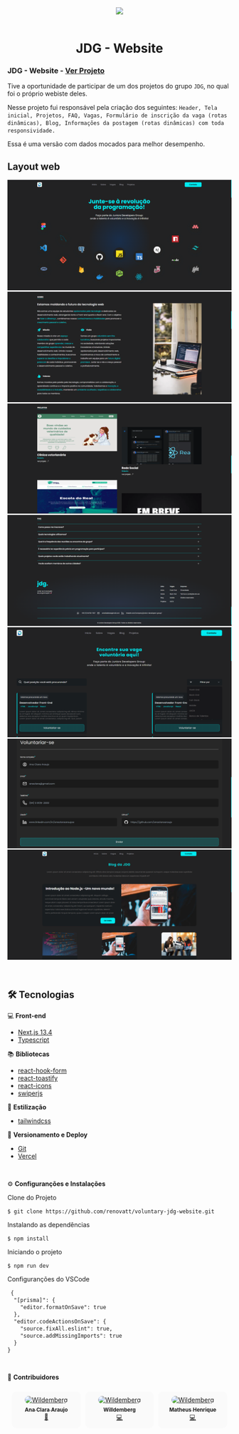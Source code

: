 <div align='center'>
<img src="./public/jdg.png" width="50px"/>
<br/> <br/>
<h1>JDG - Website</h1> 
</div>

### JDG - Website - [Ver Projeto](https://voluntary-jdg-website.vercel.app/)

Tive a oportunidade de participar de um dos projetos do grupo ``JDG``, no qual foi o próprio webiste deles.

Nesse projeto fui responsável pela criação dos seguintes: ``Header, Tela inicial, Projetos, FAQ, Vagas, Formulário de inscrição da vaga (rotas dinâmicas), Blog, Informações da postagem (rotas dinâmicas) com toda responsividade.``

Essa é uma versão com dados mocados para melhor desempenho.

## Layout web
![Web 1](./public/web-1.png) 
![Web 2](./public/web-2.png)
![Web 3](./public/web-3.png)
![Web 4](./public/web-4.png)
![Web 5](./public/web-5.png)
![Web 6](./public/web-6.png)
![Web 7](./public/web-7.png)

<br>

## 🛠️ Tecnologias

💻 **Front-end**
- [Next.js 13.4](https://nextjs.org)
- [Typescript](https://www.typescriptlang.org)

📚 **Bibliotecas**
- [react-hook-form](https://react-hook-form.com/)
- [react-toastify](https://www.npmjs.com/package/react-toastify)
- [react-icons](https://react-icons.github.io/react-icons/)
- [swiperjs](https://swiperjs.com/demos)

🎨 **Estilização**
- [tailwindcss](https://tailwindcss.com/docs/installation)

🔋 **Versionamento e Deploy**
- [Git](https://git-scm.com)
- [Vercel](https://vercel.com/)

<br>

⚙️ **Configuranções e Instalações**

Clone do Projeto

    $ git clone https://github.com/renovatt/voluntary-jdg-website.git

Instalando as dependências

    $ npm install

Iniciando o projeto

    $ npm run dev

Configuranções do VSCode

     {
      "[prisma]": {
        "editor.formatOnSave": true
      },
      "editor.codeActionsOnSave": {
        "source.fixAll.eslint": true,
        "source.addMissingImports": true
      }
    }

<br>

🤝 **Contribuidores**

<table style="border-collapse: separate; border-spacing: 10px;">
  <tbody>
    <tr>
      <td align="center" valign="top" width="14.28%" style="border-radius: 10px; padding: 10px; background-color: #fafafa;">
          <a href="https://github.com/anaclaraaraujo">
            <img src="https://avatars.githubusercontent.com/u/72226706?v=4" width="100px;" style="border-radius: 50px;" alt="Wildemberg "/><br />
            <sub><b>Ana Clara Araujo</b></sub>
          </a>
          <br />
          <a href="#Design" title="Design">🎨</a>
        </td>
      <td align="center" valign="top" width="14.28%" style="border-radius: 10px; padding: 10px; background-color: #fafafa;">
          <a href="https://github.com/renovatt">
            <img src="https://avatars.githubusercontent.com/u/94547135?v=4" width="100px;" style="border-radius: 50px;" alt="Wildemberg "/><br />
            <sub><b>Willdemberg</b></sub>
          </a>
          <br />
          <a href="#Code" title="Code">💻</a>
        </td>
      <td align="center" valign="top" width="14.28%" style="border-radius: 10px; padding: 10px; background-color: #fafafa;">
          <a href="https://github.com/matheusOliv23">
            <img src="https://avatars.githubusercontent.com/u/78116908?v=4" width="100px;" style="border-radius: 50px;" alt="Wildemberg "/><br />
            <sub><b>Matheus Henrique</b></sub>
          </a>
          <br />
          <a href="#Code" title="Code">💻</a>
        </td>
    </tr>
  </tbody>
</table>